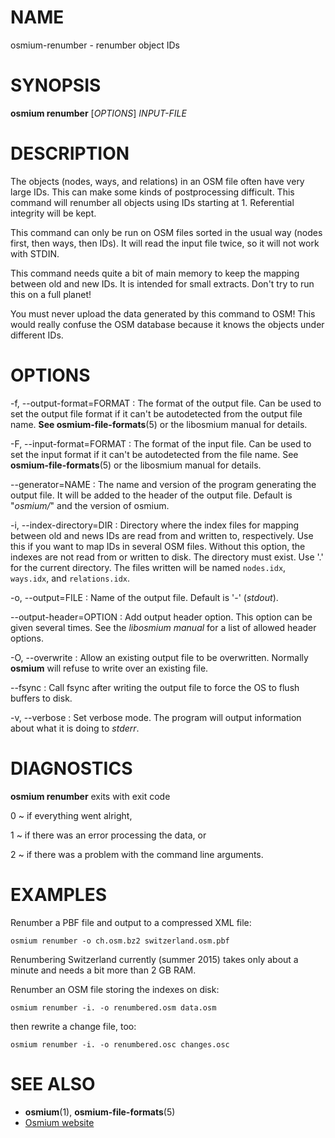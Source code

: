 
# NAME

osmium-renumber - renumber object IDs


# SYNOPSIS

**osmium renumber** \[*OPTIONS*\] *INPUT-FILE*


# DESCRIPTION

The objects (nodes, ways, and relations) in an OSM file often have very large
IDs. This can make some kinds of postprocessing difficult. This command will
renumber all objects using IDs starting at 1. Referential integrity will be
kept.

This command can only be run on OSM files sorted in the usual way (nodes first,
then ways, then IDs). It will read the input file twice, so it will not work
with STDIN.

This command needs quite a bit of main memory to keep the mapping between old
and new IDs. It is intended for small extracts. Don't try to run this on a full
planet!

You must never upload the data generated by this command to OSM! This would
really confuse the OSM database because it knows the objects under different
IDs.


# OPTIONS

-f, --output-format=FORMAT
:   The format of the output file. Can be used to set the output file format
    if it can't be autodetected from the output file name.
    **See osmium-file-formats**(5) or the libosmium manual for details.

-F, --input-format=FORMAT
:   The format of the input file. Can be used to set the input format if it
    can't be autodetected from the file name. See **osmium-file-formats**(5)
    or the libosmium manual for details.

--generator=NAME
:   The name and version of the program generating the output file. It will be
    added to the header of the output file. Default is "*osmium/*" and the
    version of osmium.

-i, --index-directory=DIR
:   Directory where the index files for mapping between old and news IDs are
    read from and written to, respectively. Use this if you want to map IDs
    in several OSM files. Without this option, the indexes are not read from
    or written to disk. The directory must exist. Use '.' for the current
    directory. The files written will be named `nodes.idx`, `ways.idx`, and
    `relations.idx`.

-o, --output=FILE
:   Name of the output file. Default is '-' (*stdout*).

--output-header=OPTION
:   Add output header option. This option can be given several times. See the
    *libosmium manual* for a list of allowed header options.

-O, --overwrite
:   Allow an existing output file to be overwritten. Normally **osmium** will
    refuse to write over an existing file.

--fsync
:   Call fsync after writing the output file to force the OS to flush buffers
    to disk.

-v, --verbose
:   Set verbose mode. The program will output information about what it is
    doing to *stderr*.


# DIAGNOSTICS

**osmium renumber** exits with exit code

0
  ~ if everything went alright,

1
  ~ if there was an error processing the data, or

2
  ~ if there was a problem with the command line arguments.


# EXAMPLES

Renumber a PBF file and output to a compressed XML file:

    osmium renumber -o ch.osm.bz2 switzerland.osm.pbf

Renumbering Switzerland currently (summer 2015) takes only about a minute and
needs a bit more than 2 GB RAM.

Renumber an OSM file storing the indexes on disk:

    osmium renumber -i. -o renumbered.osm data.osm

then rewrite a change file, too:

    osmium renumber -i. -o renumbered.osc changes.osc


# SEE ALSO

* **osmium**(1), **osmium-file-formats**(5)
* [Osmium website](http://osmcode.org/osmium)

